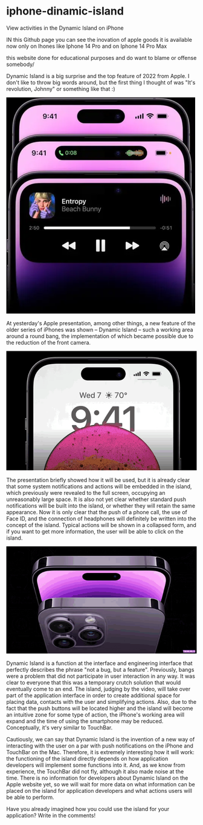 # iphone-dinamic-island
View activities in the Dynamic Island on iPhone


IN this Github page you can see the inovation of apple goods it is available now only on Ihones like Iphone 14 Pro and on Iphone 14 Pro Max

this website done for educational purposes and do want to blame or offense somebody/

Dynamic Island is a big surprise and the top feature of 2022 from Apple. I don't like to throw big words around, but the first thing I thought of was "It's revolution, Johnny" or something like that :)

![Dynamic Island](https://github.com/AndyMagwayer/iphone-dinamic-island/blob/main/dynamic-island-1.webp)

At yesterday's Apple presentation, among other things, a new feature of the older series of iPhones was shown – Dynamic Island – such a working area around a round bang, the implementation of which became possible due to the reduction of the front camera.

![](https://github.com/AndyMagwayer/iphone-dinamic-island/blob/main/iphone14-dynamic-island-%D0%BF%D1%88%D0%B0.gif)

The presentation briefly showed how it will be used, but it is already clear that some system notifications and actions will be embedded in the island, which previously were revealed to the full screen, occupying an unreasonably large space. It is also not yet clear whether standard push notifications will be built into the island, or whether they will retain the same appearance. Now it is only clear that the push of a phone call, the use of Face ID, and the connection of headphones will definitely be written into the concept of the island. Typical actions will be shown in a collapsed form, and if you want to get more information, the user will be able to click on the island.

![Image alt](https://github.com/AndyMagwayer/iphone-dinamic-island/blob/main/%D0%BF%D1%88%D0%B02.gif)

Dynamic Island is a function at the interface and engineering interface that perfectly describes the phrase "not a bug, but a feature". Previously, bangs were a problem that did not participate in user interaction in any way. It was clear to everyone that this was a temporary crutch solution that would eventually come to an end. The island, judging by the video, will take over part of the application interface in order to create additional space for placing data, contacts with the user and simplifying actions. Also, due to the fact that the push buttons will be located higher and the island will become an intuitive zone for some type of action, the iPhone's working area will expand and the time of using the smartphone may be reduced. Conceptually, it's very similar to TouchBar.

Cautiously, we can say that Dynamic Island is the invention of a new way of interacting with the user on a par with push notifications on the iPhone and TouchBar on the Mac. Therefore, it is extremely interesting how it will work: the functioning of the island directly depends on how application developers will implement some functions into it. And, as we know from experience, the TouchBar did not fly, although it also made noise at the time. There is no information for developers about Dynamic Island on the Apple website yet, so we will wait for more data on what information can be placed on the island for application developers and what actions users will be able to perform.

Have you already imagined how you could use the island for your application? Write in the comments!
